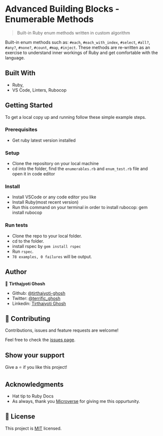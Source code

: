 # Advanced Building Blocks - Enumerable Methods

> Built-in Ruby enum methods written in custom algorithm

Built-in enum methods such as: `#each`, `#each_with_index`, `#select`, `#all?`, `#any?`, `#none?`, `#count`, `#map`, `#inject`. These methods are re-written as an exercise to understand inner workings of Ruby and get comfortable with the language.

## Built With

- Ruby,
- VS Code, Linters, Rubocop

## Getting Started

To get a local copy up and running follow these simple example steps.

### Prerequisites

- Get ruby latest version installed

### Setup

- Clone the repository on your local machine
- cd into the folder, find the `enumerables.rb` and `enum_test.rb` file and open it in code editor

### Install

- Install VSCode or any code editor you like
- Install Ruby(most recent version)
- Run this command on your terminal in order to install rubocop: gem install rubocop

### Run tests

- Clone the repo to your local folder.
- cd to the folder.
- install rspec by `gem install rspec`
- Run `rspec`.
- `78 examples, 0 failures` will be output.

## Author

👤 **Tirthajyoti Ghosh**

- Github: [@tirthajyoti-ghosh](https://github.com/tirthajyoti-ghosh)
- Twitter: [@terrific_ghosh](https://twitter.com/terrific_ghosh)
- Linkedin: [Tirthajyoti Ghosh](https://www.linkedin.com/in/tirthajyoti-ghosh-370544199/)

## 🤝 Contributing

Contributions, issues and feature requests are welcome!

Feel free to check the [issues page](https://github.com/tirthajyoti-ghosh/Enumerables/issues?q=is%3Aissue+is%3Aopen+sort%3Aupdated-desc).

## Show your support

Give a ⭐️ if you like this project!

## Acknowledgments

- Hat tip to Ruby Docs
- As always, thank you [Microverse](https://microverse.org) for giving me this oppurtunity.

## 📝 License

This project is [MIT](lic.url) licensed.
